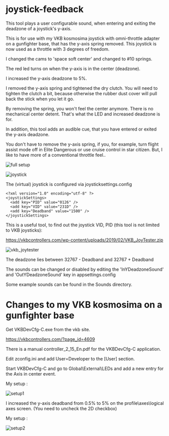 # joystick-feedback

This tool plays a user configurable sound, when entering and exiting the deadzone of a joystick's y-axis.

This is for use with my VKB kosmosima joystick with omni-throttle adapter on a gunfighter base, that has the y-axis spring removed.
This joystick is now used as a throttle with 3 degrees of freedom.

I changed the cams to 'space soft center' and changed to #10 springs.

The red led turns on when the y-axis is in the center (deadzone).

I increased the y-axis deadzone to 5%.

I removed the y-axis spring and tightened the dry clutch.
You will need to tighten the clutch a bit, because otherwise the rubber dust cover will pull back the stick when you let it go. 

By removing the spring, you won't feel the center anymore. 
There is no mechanical center detent.
That's what the LED and increased deadzone is for.

In addition, this tool adds an audible cue, that you have entered or exited the y-axis deadzone.

You don't have to remove the y-axis spring, if you, for example, turn flight assist mode off in Elite Dangerous or use cruise control in star citizen.
But, I like to have more of a conventional throttle feel..

![full setup](https://i.imgur.com/Mw0T5n6.jpg)

![joystick](https://i.imgur.com/DiYBuDx.jpg)

The (virtual) joystick is configured via joysticksettings.config

```
<?xml version="1.0" encoding="utf-8" ?>
<joystickSettings>
  <add key="PID" value="0126" />
  <add key="VID" value="231D" />
  <add key="Deadband" value="1500" />
</joystickSettings>
```

This is a useful tool, to find out the joystick VID, PID (this tool is not limited to VKB joysticks):

https://vkbcontrollers.com/wp-content/uploads/2019/02/VKB_JoyTester.zip

![vkb_joytester](https://i.imgur.com/GqW3RHk.pnghttps://i.imgur.com/GqW3RHk.png)

The deadzone lies between 32767 - Deadband and 32767 + Deadband

The sounds can be changed or disabled by editing the 'InYDeadzoneSound' and 'OutYDeadzoneSound' key in appsettings.config

Some example sounds can be found in the Sounds directory.


# Changes to my VKB kosmosima on a gunfighter base

Get VKBDevCfg-C.exe from the vkb site.

https://vkbcontrollers.com/?page_id=4609

There is a manual controller_2_15_En.pdf for the VKBDevCfg-C application.

Edit zconfig.ini and add User=Developer to the [User] section.

Start VKBDevCfg-C and go to Global\External\LEDs and add a new entry for the Axis in center event.

My setup :

![setup1](https://i.imgur.com/K4zZG9U.png)

I increased the y-axis deadband from 0.5% to 5% on the profile\axes\logical axes screen. (You need to uncheck the 2D checkbox)

My setup :

![setup2](https://i.imgur.com/W1ZH353.png)



